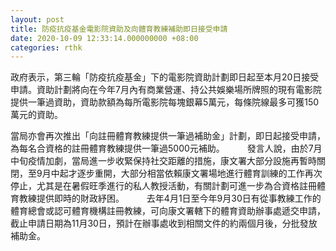 ```yaml
---
layout: post
title: 防疫抗疫基金電影院資助及向體育教練補助即日接受申請
date: 2020-10-09 12:33:14.000000000 +08:00
categories: rthk
---
```


政府表示，第三輪「防疫抗疫基金」下的電影院資助計劃即日起至本月20日接受申請。資助計劃將向在今年7月內有商業營運、持公共娛樂場所牌照的現有電影院提供一筆過資助，資助款額為每所電影院每塊銀幕5萬元，每條院線最多可獲150萬元的資助。

當局亦會再次推出「向註冊體育教練提供一筆過補助金」計劃，即日起接受申請，為每名合資格的註冊體育教練提供一筆過5000元補助。
　　 
發言人說，由於7月中旬疫情加劇，當局進一步收緊保持社交距離的措施，康文署大部分設施再暫時關閉，至9月中起才逐步重開，大部分相當依賴康文署場地進行體育訓練的工作再次停止，尤其是在暑假旺季進行的私人教授活動，有關計劃可進一步為合資格註冊體育教練提供即時的財政紓困。
　　 
去年4月1日至今年9月30日有從事教練工作的體育總會或認可體育機構註冊教練，可向康文署轄下的體育資助辦事處遞交申請，截止申請日期為11月30日，預計在辦事處收到相關文件的約兩個月後，分批發放補助金。
